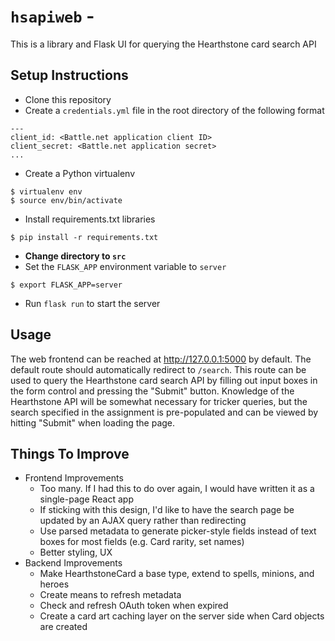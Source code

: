 # `hsapiweb` - 
This is a library and Flask UI for querying the Hearthstone card search API

## Setup Instructions
* Clone this repository
* Create a `credentials.yml` file in the root directory of the following format

```
---
client_id: <Battle.net application client ID>
client_secret: <Battle.net application secret>
...
```

* Create a Python virtualenv

```
$ virtualenv env
$ source env/bin/activate
```

* Install requirements.txt libraries

```
$ pip install -r requirements.txt
```

* **Change directory to `src`**
* Set the `FLASK_APP` environment variable to `server`

```
$ export FLASK_APP=server
```

* Run `flask run` to start the server


## Usage
The web frontend can be reached at http://127.0.0.1:5000 by default. The default route should automatically redirect to `/search`. This route can be used to query the Hearthstone card search API by filling out input boxes in the form control and pressing the "Submit" button. Knowledge of the Hearthstone API will be somewhat necessary for tricker queries, but the search specified in the assignment is pre-populated and can be viewed by hitting "Submit" when loading the page.


## Things To Improve
* Frontend Improvements
  * Too many. If I had this to do over again, I would have written it as a single-page React app
  * If sticking with this design, I'd like to have the search page be updated by an AJAX query rather than redirecting
  * Use parsed metadata to generate picker-style fields instead of text boxes for most fields (e.g. Card rarity, set names)
  * Better styling, UX
* Backend Improvements
  * Make HearthstoneCard a base type, extend to spells, minions, and heroes
  * Create means to refresh metadata
  * Check and refresh OAuth token when expired
  * Create a card art caching layer on the server side when Card objects are created